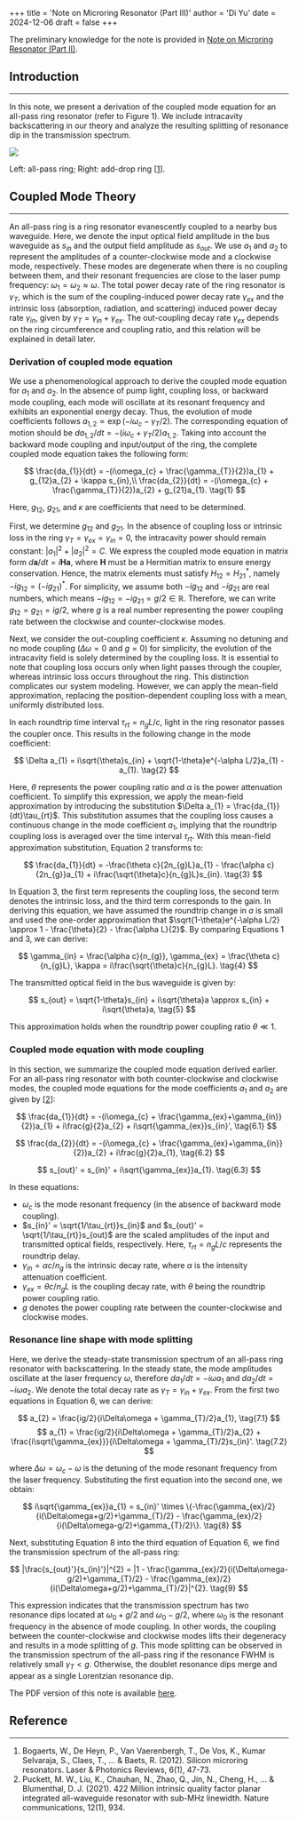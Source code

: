 +++
title = 'Note on Microring Resonator (Part III)'
author = 'Di Yu'
date = 2024-12-06
draft = false
+++

The preliminary knowledge for the note is provided in [Note on Microring Resonator (Part II)](https://nagato-d.github.io/notes_optoelectronics_basics/note-microring-resonator-ii/).

## Introduction

---

In this note, we present a derivation of the coupled mode equation for an all-pass ring resonator (refer to Figure 1). We include intracavity backscattering in our theory and analyze the resulting splitting of resonance dip in the transmission spectrum.

![](/posts/note-microring-resonator-III/fig1.png)

Left: all-pass ring; Right: add-drop ring [[1](#reference)].

## Coupled Mode Theory

---

An all-pass ring is a ring resonator evanescently coupled to a nearby bus waveguide. Here, we denote the input optical field amplitude in the bus waveguide as $s_{in}$ and the output field amplitude as $s_{out}$. We use $a_{1}$ and $a_{2}$ to represent the amplitudes of a counter-clockwise mode and a clockwise mode, respectively. These modes are degenerate when there is no coupling between them, and their resonant frequencies are close to the laser pump frequency: $\omega_{1} = \omega_{2} \approx \omega$. The total power decay rate of the ring resonator is $\gamma_{T}$, which is the sum of the coupling-induced power decay rate $\gamma_{ex}$ and the intrinsic loss (absorption, radiation, and scattering) induced power decay rate $\gamma_{in}$, given by $\gamma_{T} = \gamma_{in} + \gamma_{ex}$. The out-coupling decay rate $\gamma_{ex}$ depends on the ring circumference and coupling ratio, and this relation will be explained in detail later.

### Derivation of coupled mode equation

We use a phenomenological approach to derive the coupled mode equation for $a_{1}$ and $a_{2}$. In the absence of pump light, coupling loss, or backward mode coupling, each mode will oscillate at its resonant frequency and exhibits an exponential energy decay. Thus, the evolution of mode coefficients follows $a_{1,2} \propto \exp(-i\omega_{c} - \gamma_{T}/2)$. The corresponding equation of motion should be $da_{1,2}/dt = -(i\omega_{c}+\gamma_{T}/2)a_{1,2}$. Taking into account the backward mode coupling and input/output of the ring, the complete coupled mode equation takes the following form:

$$
\frac{da_{1}}{dt} = -(i\omega_{c} + \frac{\gamma_{T}}{2})a_{1} + g_{12}a_{2} + \kappa s_{in},\\
\frac{da_{2}}{dt} = -(i\omega_{c} + \frac{\gamma_{T}}{2})a_{2} + g_{21}a_{1}.  \tag{1}
$$

Here, $g_{12}$, $g_{21}$, and $\kappa$ are coefficients that need to be determined.

First, we determine $g_{12}$ and $g_{21}$. In the absence of coupling loss or intrinsic loss in the ring $\gamma_{T} = \gamma_{ex} = \gamma_{in} = 0$, the intracavity power should remain constant: $|a_{1}|^{2} + |a_{2}|^{2} = C$. We express the coupled mode equation in matrix form $d\mathbf{a}/dt = i\mathbf{H}\mathbf{a}$, where $\mathbf{H}$ must be a Hermitian matrix to ensure energy conservation. Hence, the matrix elements must satisfy $H_{12} = H_{21}^{ * }$, namely $-ig_{12} = (-ig_{21})^{*}$. For simplicity, we assume both $-ig_{12}$ and $-ig_{21}$ are real numbers, which means $-ig_{12} = -ig_{21} = g/2 \in \mathbb{R}$. Therefore, we can write $g_{12} = g_{21} = ig/2$, where $g$ is a real number representing the power coupling rate between the clockwise and counter-clockwise modes.

Next, we consider the out-coupling coefficient $\kappa$. Assuming no detuning and no mode coupling ($\Delta\omega = 0$ and $g = 0$) for simplicity, the evolution of the intracavity field is solely determined by the coupling loss. It is essential to note that coupling loss occurs only when light passes through the coupler, whereas intrinsic loss occurs throughout the ring. This distinction complicates our system modeling. However, we can apply the mean-field approximation, replacing the position-dependent coupling loss with a mean, uniformly distributed loss.

In each roundtrip time interval $\tau_{rt} = n_{g}L/c$, light in the ring resonator passes the coupler once. This results in the following change in the mode coefficient:

$$
\Delta a_{1} = i\sqrt{\theta}s_{in} + \sqrt{1-\theta}e^{-\alpha L/2}a_{1} - a_{1}.  \tag{2}
$$

Here, $\theta$ represents the power coupling ratio and $\alpha$ is the power attenuation coefficient. To simplify this expression, we apply the mean-field approximation by introducing the substitution $\Delta a_{1} = \frac{da_{1}}{dt}\tau_{rt}$. This substitution assumes that the coupling loss causes a continuous change in the mode coefficient $a_{1}$, implying that the roundtrip coupling loss is averaged over the time interval $\tau_{rt}$. With this mean-field approximation substitution, Equation 2 transforms to:

$$
\frac{da_{1}}{dt} = -\frac{\theta c}{2n_{g}L}a_{1} - \frac{\alpha c}{2n_{g}}a_{1} + i\frac{\sqrt{\theta}c}{n_{g}L}s_{in}.  \tag{3}
$$

In Equation 3, the first term represents the coupling loss, the second term denotes the intrinsic loss, and the third term corresponds to the gain. In deriving this equation, we have assumed the roundtrip change in $a$ is small and used the one-order approximation that $\sqrt{1-\theta}e^{-\alpha L/2} \approx 1 - \frac{\theta}{2} - \frac{\alpha L}{2}$. By comparing Equations 1 and 3, we can derive:

$$
\gamma_{in} = \frac{\alpha c}{n_{g}}, \gamma_{ex} = \frac{\theta c}{n_{g}L}, \kappa = i\frac{\sqrt{\theta}c}{n_{g}L}.  \tag{4}
$$

The transmitted optical field in the bus waveguide is given by:

$$
s_{out} = \sqrt{1-\theta}s_{in} + i\sqrt{\theta}a \approx s_{in} + i\sqrt{\theta}a,  \tag{5}
$$

This approximation holds when the roundtrip power coupling ratio $\theta \ll 1$.

### Coupled mode equation with mode coupling

In this section, we summarize the coupled mode equation derived earlier. For an all-pass ring resonator with both counter-clockwise and clockwise modes, the coupled mode equations for the mode coefficients $a_{1}$ and $a_{2}$ are given by [[2](#reference)]:

$$
\frac{da_{1}}{dt} = -(i\omega_{c} + \frac{\gamma_{ex}+\gamma_{in}}{2})a_{1} + i\frac{g}{2}a_{2} + i\sqrt{\gamma_{ex}}s_{in}',  \tag{6.1}
$$

$$
\frac{da_{2}}{dt} = -(i\omega_{c} + \frac{\gamma_{ex}+\gamma_{in}}{2})a_{2} + i\frac{g}{2}a_{1},  \tag{6.2}
$$

$$
s_{out}' = s_{in}' + i\sqrt{\gamma_{ex}}a_{1}.  \tag{6.3}
$$

In these equations:

- $\omega_{c}$ is the mode resonant frequency (in the absence of backward mode coupling).
- $s_{in}' = \sqrt{1/\tau_{rt}}s_{in}$ and $s_{out}' = \sqrt{1/\tau_{rt}}s_{out}$ are the scaled amplitudes of the input and transmitted optical fields, respectively. Here, $\tau_{rt} = n_{g}L/c$ represents the roundtrip delay.
- $\gamma_{in} = \alpha c/n_{g}$ is the intrinsic decay rate, where $\alpha$ is the intensity attenuation coefficient.
- $\gamma_{ex} = \theta c/n_{g}L$ is the coupling decay rate, with $\theta$ being the roundtrip power coupling ratio.
- $g$ denotes the power coupling rate between the counter-clockwise and clockwise modes.

### Resonance line shape with mode splitting

Here, we derive the steady-state transmission spectrum of an all-pass ring resonator with backscattering. In the steady state, the mode amplitudes oscillate at the laser frequency $\omega$, therefore $da_{1}/dt = -i\omega a_{1}$ and $da_{2}/dt = -i\omega a_{2}$. We denote the total decay rate as $\gamma_{T} = \gamma_{in}+\gamma_{ex}$. From the first two equations in Equation 6, we can derive:

$$
a_{2} = \frac{ig/2}{i\Delta\omega + \gamma_{T}/2}a_{1},  \tag{7.1}
$$
$$
a_{1} = \frac{ig/2}{i\Delta\omega + \gamma_{T}/2}a_{2} + \frac{i\sqrt{\gamma_{ex}}}{i\Delta\omega + \gamma_{T}/2}s_{in}'.  \tag{7.2}
$$

where $\Delta\omega = \omega_{c}-\omega$ is the detuning of the mode resonant frequency from the laser frequency. Substituting the first equation into the second one, we obtain:

$$
i\sqrt{\gamma_{ex}}a_{1} = s_{in}' \times \{-\frac{\gamma_{ex}/2}{i(\Delta\omega+g/2)+\gamma_{T}/2} - \frac{\gamma_{ex}/2}{i(\Delta\omega-g/2)+\gamma_{T}/2}\}.  \tag{8}
$$

Next, substituting Equation 8 into the third equation of Equation 6, we find the transmission spectrum of the all-pass ring:

$$
|\frac{s_{out}'}{s_{in}'}|^{2} = |1 - \frac{\gamma_{ex}/2}{i(\Delta\omega-g/2)+\gamma_{T}/2} - \frac{\gamma_{ex}/2}{i(\Delta\omega+g/2)+\gamma_{T}/2}|^{2}.  \tag{9}
$$

This expression indicates that the transmission spectrum has two resonance dips located at $\omega_{0} + g / 2$ and $\omega_{0} - g / 2$, where $\omega_{0}$ is the resonant frequency in the absence of mode coupling. In other words, the coupling between the counter-clockwise and clockwise modes lifts their degeneracy and results in a mode splitting of $g$. This mode splitting can be observed in the transmission spectrum of the all-pass ring if the resonance FWHM is relatively small $\gamma_{T} < g$. Otherwise, the doublet resonance dips merge and appear as a single Lorentzian resonance dip.

The PDF version of this note is available [here](/posts/note-microring-resonator-III/Note_ring_resonator_III.pdf).

## Reference

---

1. Bogaerts, W., De Heyn, P., Van Vaerenbergh, T., De Vos, K., Kumar Selvaraja, S., Claes, T., ... & Baets, R. (2012). Silicon microring resonators. Laser & Photonics Reviews, 6(1), 47-73.
2. Puckett, M. W., Liu, K., Chauhan, N., Zhao, Q., Jin, N., Cheng, H., ... & Blumenthal, D. J. (2021). 422 Million intrinsic quality factor planar integrated all-waveguide resonator with sub-MHz linewidth. Nature communications, 12(1), 934.
